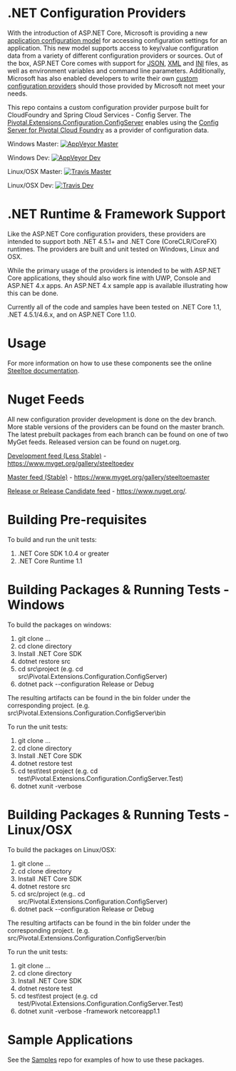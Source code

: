 # .NET Configuration Providers

With the introduction of ASP.NET Core, Microsoft is providing a new [application configuration model](https://docs.asp.net/en/latest/fundamentals/configuration.html) for accessing configuration settings for an application. This new model supports access to key/value configuration data from a variety of different configuration providers or sources. Out of the box, ASP.NET Core comes with support for [JSON](https://github.com/aspnet/Configuration/tree/dev/src/Microsoft.Extensions.Configuration.Json), [XML](https://github.com/aspnet/Configuration/tree/dev/src/Microsoft.Extensions.Configuration.Xml) and [INI](https://github.com/aspnet/Configuration/tree/dev/src/Microsoft.Extensions.Configuration.Ini) files, as well as environment variables and command line parameters.  Additionally, Microsoft has also enabled developers to write their own [custom configuration providers](https://docs.asp.net/en/latest/fundamentals/configuration.html#custom-config-providers) should those provided by Microsoft not meet your needs.  

This repo contains a custom configuration provider purpose built for CloudFoundry and Spring Cloud Services - Config Server.  The [Pivotal.Extensions.Configuration.ConfigServer](https://github.com/pivotal-cf/spring-cloud-dotnet-configuration/tree/master/src/Pivotal.Extensions.Configuration.ConfigServer) enables using the [Config Server for Pivotal Cloud Foundry](https://docs.pivotal.io/spring-cloud-services/config-server/) as a provider of configuration data.

Windows Master: [![AppVeyor Master](https://ci.appveyor.com/api/projects/status/44a6rtktwrt98xm9/branch/master?svg=true)](https://ci.appveyor.com/project/steeltoe/spring-cloud-dotnet-configuration/branch/master)

Windows Dev: [![AppVeyor Dev](https://ci.appveyor.com/api/projects/status/44a6rtktwrt98xm9/branch/dev?svg=true)](https://ci.appveyor.com/project/steeltoe/spring-cloud-dotnet-configuration/branch/dev)

Linux/OSX Master: [![Travis Master](https://travis-ci.org/pivotal-cf/spring-cloud-dotnet-configuration.svg?branch=master)](https://travis-ci.org/pivotal-cf/spring-cloud-dotnet-configuration)

Linux/OSX Dev: [![Travis Dev](https://travis-ci.org/pivotal-cf/spring-cloud-dotnet-configuration.svg?branch=dev)](https://travis-ci.org/pivotal-cf/spring-cloud-dotnet-configuration)

# .NET Runtime & Framework Support
Like the ASP.NET Core configuration providers, these providers are intended to support both .NET 4.5.1+ and .NET Core (CoreCLR/CoreFX) runtimes.  The providers are built and unit tested on Windows, Linux and OSX.

While the primary usage of the providers is intended to be with ASP.NET Core applications, they should also work fine with UWP, Console and ASP.NET 4.x apps. An ASP.NET 4.x sample app is available illustrating how this can be done.

Currently all of the code and samples have been tested on .NET Core 1.1, .NET 4.5.1/4.6.x, and on ASP.NET Core 1.1.0.
# Usage
For more information on how to use these components see the online [Steeltoe documentation](https://steeltoe.io/).

# Nuget Feeds
All new configuration provider development is done on the dev branch. More stable versions of the providers can be found on the master branch. The latest prebuilt packages from each branch can be found on one of two MyGet feeds. Released version can be found on nuget.org.

[Development feed (Less Stable)](https://www.myget.org/gallery/steeltoedev) - https://www.myget.org/gallery/steeltoedev

[Master feed (Stable)](https://www.myget.org/gallery/steeltoemaster) - https://www.myget.org/gallery/steeltoemaster

[Release or Release Candidate feed](https://www.nuget.org/) - https://www.nuget.org/. 

# Building Pre-requisites
To build and run the unit tests:

1. .NET Core SDK 1.0.4 or greater
2. .NET Core Runtime 1.1

# Building Packages & Running Tests - Windows
To build the packages on windows:

1. git clone ...
2. cd clone directory
3. Install .NET Core SDK
4. dotnet restore src
5. cd src\project (e.g. cd src\Pivotal.Extensions.Configuration.ConfigServer)
6. dotnet pack --configuration Release or Debug

The resulting artifacts can be found in the bin folder under the corresponding project. (e.g. src\Pivotal.Extensions.Configuration.ConfigServer\bin

To run the unit tests:

1. git clone ...
2. cd clone directory
3. Install .NET Core SDK 
4. dotnet restore test
5. cd test\test project (e.g. cd test\Pivotal.Extensions.Configuration.ConfigServer.Test)
6. dotnet xunit -verbose

# Building Packages & Running Tests - Linux/OSX
To build the packages on Linux/OSX:

1. git clone ...
2. cd clone directory
3. Install .NET Core SDK
4. dotnet restore src
5. cd src/project (e.g.. cd src/Pivotal.Extensions.Configuration.ConfigServer)
6. dotnet pack --configuration Release or Debug 

The resulting artifacts can be found in the bin folder under the corresponding project. (e.g. src/Pivotal.Extensions.Configuration.ConfigServer/bin

To run the unit tests:

1. git clone ...
2. cd clone directory
3. Install .NET Core SDK 
4. dotnet restore test
5. cd test\test project (e.g. cd test/Pivotal.Extensions.Configuration.ConfigServer.Test)
6. dotnet xunit -verbose -framework netcoreapp1.1

# Sample Applications
See the [Samples](https://github.com/SteelToeOSS/Samples) repo for examples of how to use these packages.